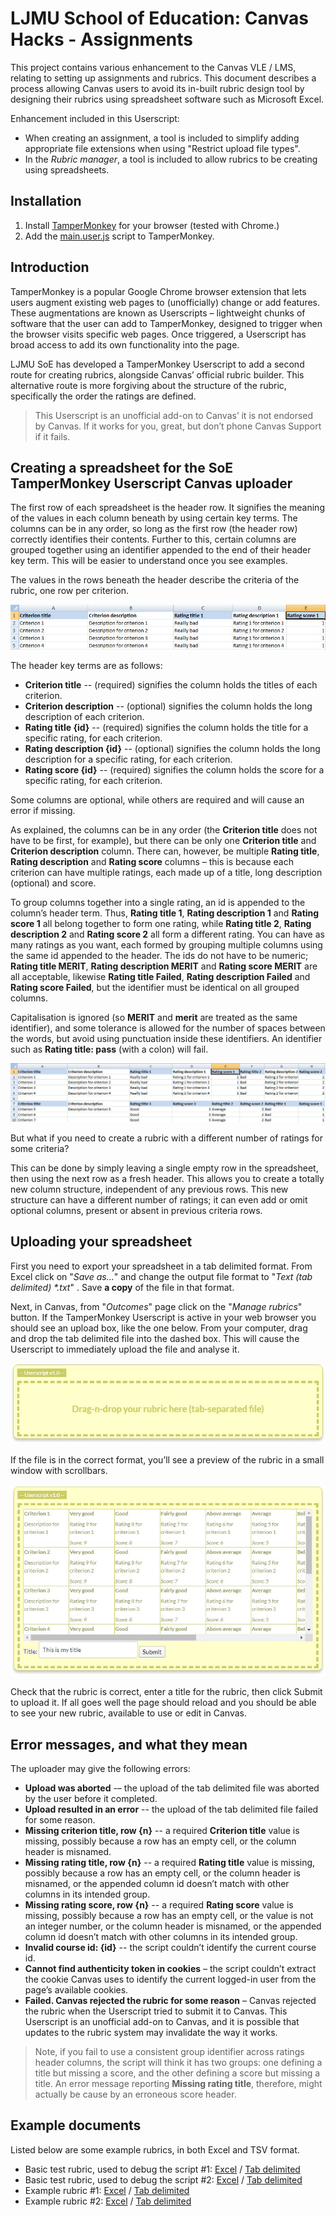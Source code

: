 # LJMU School of Education: Canvas Hacks - Assignments

This project contains various enhancement to the Canvas VLE / LMS, relating to setting up assignments and rubrics. This document describes a process allowing Canvas users to avoid its in-built rubric design tool by designing their rubrics using spreadsheet software such as Microsoft Excel. 

Enhancement included in this Userscript:
* When creating an assignment, a tool is included to simplify adding appropriate file extensions when using "Restrict upload file types".
* In the *Rubric manager*, a tool is included to allow rubrics to be creating using spreadsheets.

## Installation
1. Install [TamperMonkey](http://tamperMonkey.net/) for your browser (tested with Chrome.)
2. Add the [main.user.js](https://raw.githubusercontent.com/LJMUSoE/CanvasHacks/master/Assignments/main.user.js) script to TamperMonkey.

## Introduction

TamperMonkey is a popular Google Chrome browser extension that lets users augment existing web pages to (unofficially) change or add features. These augmentations are known as Userscripts – lightweight chunks of software that the user can add to TamperMonkey, designed to trigger when the browser visits specific web pages. Once triggered, a Userscript has broad access to add its own functionality into the page. 

LJMU SoE has developed a TamperMonkey Userscript to add a second route for creating rubrics, alongside Canvas’ official rubric builder. This alternative route is more forgiving about the structure of the rubric, specifically the order the ratings are defined. 

> This Userscript is an unofficial add-on to Canvas’ it is not endorsed by Canvas. If it works for you, great, but don’t phone Canvas Support if it fails. 

## Creating a spreadsheet for the SoE TamperMonkey Userscript Canvas uploader 

The first row of each spreadsheet is the header row. It signifies the meaning of the values in each column beneath by using certain key terms. The columns can be in any order, so long as the first row (the header row) correctly identifies their contents. Further to this, certain columns are grouped together using an identifier appended to the end of their header key term. This will be easier to understand once you see examples. 

The values in the rows beneath the header describe the criteria of the rubric, one row per criterion. 

![Basic spreadsheet](./docs/ss01.jpg)

The header key terms are as follows: 
* **Criterion title** -- (required) signifies the column holds the titles of each criterion. 
* **Criterion description** -- (optional) signifies the column holds the long description of each criterion. 
* **Rating title {id}** -- (required) signifies the column holds the title for a specific rating, for each criterion. 
* **Rating description {id}** -- (optional) signifies the column holds the long description for a specific rating, for each criterion. 
* **Rating score {id}** -- (required) signifies the column holds the score for a specific rating, for each criterion. 

Some columns are optional, while others are required and will cause an error if missing. 

As explained, the columns can be in any order (the **Criterion title** does not have to be first, for example), but there can be only one **Criterion title** and **Criterion description** column. There can, however, be multiple **Rating title**, **Rating description** and **Rating score** columns – this is because each criterion can have multiple ratings, each made up of a title, long description (optional) and score. 

To group columns together into a single rating, an id is appended to the column’s header term. Thus, **Rating title 1**, **Rating description 1** and **Rating score 1** all belong together to form one rating, while **Rating title 2**, **Rating description 2** and **Rating score 2** all form a different rating. You can have as many ratings as you want, each formed by grouping multiple columns using the same id appended to the header. The ids do not have to be numeric; **Rating title MERIT**, **Rating description MERIT** and **Rating score MERIT** are all acceptable, likewise **Rating title Failed**, **Rating description Failed** and **Rating score Failed**, but the identifier must be identical on all grouped columns. 

Capitalisation is ignored (so **MERIT** and **merit** are treated as the same identifier), and some tolerance is allowed for the number of spaces between the words, but avoid using punctuation inside these identifiers. An identifier such as **Rating title: pass** (with a colon) will fail. 

![Basic spreadsheet](./docs/ss02.jpg)

But what if you need to create a rubric with a different number of ratings for some criteria?  

This can be done by simply leaving a single empty row in the spreadsheet, then using the next row as a fresh header. This allows you to create a totally new column structure, independent of any previous rows. This new structure can have a different number of ratings; it can even add or omit optional columns, present or absent in previous criteria rows. 

## Uploading your spreadsheet 

First you need to export your spreadsheet in a tab delimited format. From Excel click on "*Save as...*" and change the output file format to "*Text (tab delimited) \*.txt*" . Save **a copy** of the file in that format. 

Next, in Canvas, from "*Outcomes*" page click on the "*Manage rubrics*" button. If the TamperMonkey Userscript is active in your web browser you should see an upload box, like the one below. From your computer, drag and drop the tab delimited file into the dashed box. This will cause the Userscript to immediately upload the file and analyse it. 

![Basic spreadsheet](./docs/ss03.jpg)

If the file is in the correct format, you’ll see a preview of the rubric in a small window with scrollbars.

![Basic spreadsheet](./docs/ss04.jpg)

Check that the rubric is correct, enter a title for the rubric, then click Submit to upload it. If all goes well the page should reload and you should be able to see your new rubric, available to use or edit in Canvas. 

## Error messages, and what they mean 

The uploader may give the following errors: 

* **Upload was aborted** -– the upload of the tab delimited file was aborted by the user before it completed. 
* **Upload resulted in an error** -- the upload of the tab delimited file failed for some reason. 
* **Missing criterion title, row {n}** -- a required **Criterion title** value is missing, possibly because a row has an empty cell, or the column header is misnamed. 
* **Missing rating title, row {n}** -- a required **Rating title** value is missing, possibly because a row has an empty cell, or the column header is misnamed, or the appended column id doesn’t match with other columns in its intended group. 
* **Missing rating score, row {n}** -- a required **Rating score** value is missing, possibly because a row has an empty cell, or the value is not an integer number, or the column header is misnamed, or the appended column id doesn’t match with other columns in its intended group. 
* **Invalid course id: {id}** -- the script couldn’t identify the current course id. 
* **Cannot find authenticity token in cookies** – the script couldn’t extract the cookie Canvas uses to identify the current logged-in user from the page’s available cookies. 
* **Failed. Canvas rejected the rubric for some reason** – Canvas rejected the rubric when the Userscript tried to submit it to Canvas. This Userscript is an unofficial add-on to Canvas, and it is possible that updates to the rubric system may invalidate the way it works. 

> Note, if you fail to use a consistent group identifier across ratings header columns, the script will think it has two groups: one defining a title but missing a score, and the other defining a score but missing a title. An error message reporting **Missing rating title**, therefore, might actually be cause by an erroneous score header.

## Example documents

Listed below are some example rubrics, in both Excel and TSV format.

* Basic test rubric, used to debug the script #1: [Excel](https://raw.githubusercontent.com/LJMUSoE/CanvasHacks/master/Assignments/docs/Rubric%20LJMU%2001.xlsx) / [Tab delimited](https://raw.githubusercontent.com/LJMUSoE/CanvasHacks/master/Assignments/docs/Rubric%20LJMU%2001.xlsx)
* Basic test rubric, used to debug the script #2: [Excel](https://raw.githubusercontent.com/LJMUSoE/CanvasHacks/master/Assignments/docs/Rubric%20LJMU%2002.xlsx) / [Tab delimited](https://raw.githubusercontent.com/LJMUSoE/CanvasHacks/master/Assignments/docs/Rubric%20LJMU%2002.xlsx)
* Example rubric #1: [Excel](https://raw.githubusercontent.com/LJMUSoE/CanvasHacks/master/Assignments/docs/Rubric%20LJMU%2003.xlsx) / [Tab delimited](https://raw.githubusercontent.com/LJMUSoE/CanvasHacks/master/Assignments/docs/Rubric%20LJMU%2003.xlsx)
* Example rubric #2: [Excel](https://raw.githubusercontent.com/LJMUSoE/CanvasHacks/master/Assignments/docs/Rubric%20LJMU%2004.xlsx) / [Tab delimited](https://raw.githubusercontent.com/LJMUSoE/CanvasHacks/master/Assignments/docs/Rubric%20LJMU%2004.xlsx)

